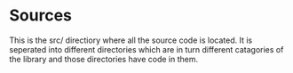 # Sources

This is the src/ directiory where all the source code is located. It is seperated into different directories which are in turn different catagories of the library and those directories have code in them.
